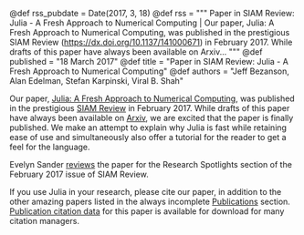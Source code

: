 @def rss_pubdate = Date(2017, 3, 18)
@def rss = """ Paper in SIAM Review: Julia - A Fresh Approach to Numerical Computing | Our paper, Julia: A Fresh Approach to Numerical Computing, was published in the prestigious SIAM Review (https://dx.doi.org/10.1137/141000671) in February 2017. While drafts of this paper have always been available on Arxiv... """
@def published = "18 March 2017"
@def title = "Paper in SIAM Review: Julia - A Fresh Approach to Numerical Computing"
@def authors = "Jeff Bezanson, Alan Edelman, Stefan Karpinski, Viral B. Shah"  


Our paper, [Julia: A Fresh Approach to Numerical Computing](/assets/research/julia-fresh-approach-BEKS.pdf), was published in the prestigious [SIAM Review](https://dx.doi.org/10.1137/141000671) in February 2017. While drafts of this paper have always been available on [Arxiv](https://arxiv.org/abs/1411.1607), we are excited that the paper is finally published. We make an attempt to explain why Julia is fast while retaining ease of use and simultaneously also offer a tutorial for the reader to get a feel for the language.

Evelyn Sander [reviews](https://epubs.siam.org/doi/abs/10.1137/17N974264) the paper for the Research Spotlights section of the February 2017 issue of SIAM Review.

If you use Julia in your research, please cite our paper, in addition to the other amazing papers listed in the always incomplete [Publications](/research/) section. [Publication citation data](https://epubs.siam.org/action/showCitFormats?doi=10.1137%2F141000671) for this paper is available for download for many citation managers.
